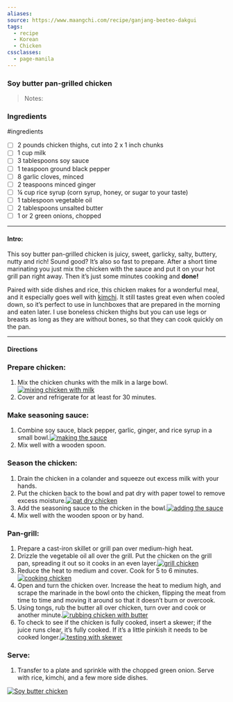 ```yaml
---
aliases: 
source: https://www.maangchi.com/recipe/ganjang-beoteo-dakgui
tags:
  - recipe
  - Korean
  - Chicken
cssclasses:
  - page-manila
---
```

### Soy butter pan-grilled chicken 

 >Notes: 

### Ingredients
#ingredients 
- [ ] 2 pounds chicken thighs, cut into 2 x 1 inch chunks
- [ ] 1 cup milk
- [ ] 3 tablespoons soy sauce
- [ ] 1 teaspoon ground black pepper
- [ ] 8 garlic cloves, minced
- [ ] 2 teaspoons minced ginger
- [ ] ¼ cup rice syrup (corn syrup, honey, or sugar to your taste)
- [ ] 1 tablespoon vegetable oil
- [ ] 2 tablespoons unsalted butter
- [ ] 1 or 2 green onions, chopped

---
#### Intro:

This soy butter pan-grilled chicken is juicy, sweet, garlicky, salty, buttery, nutty and rich! Sound good? It’s also so fast to prepare. After a short time marinating you just mix the chicken with the sauce and put it on your hot grill pan right away. Then it’s just some minutes cooking and **done!**

Paired with side dishes and rice, this chicken makes for a wonderful meal, and it especially goes well with [kimchi](https://www.maangchi.com/recipe/tongbaechu-kimchi). It still tastes great even when cooled down, so it’s perfect to use in lunchboxes that are prepared in the morning and eaten later. I use boneless chicken thighs but you can use legs or breasts as long as they are without bones, so that they can cook quickly on the pan.

---
#### Directions

### Prepare chicken:

1. Mix the chicken chunks with the milk in a large bowl.[![mixing chicken with milk](https://www.maangchi.com/wp-content/uploads/2022/11/marinate-650x366.jpg)](https://www.maangchi.com/wp-content/uploads/2022/11/marinate.jpg)
2. Cover and refrigerate for at least for 30 minutes.

### Make seasoning sauce:

1. Combine soy sauce, black pepper, garlic, ginger, and rice syrup in a small bowl.[![making the sauce](https://www.maangchi.com/wp-content/uploads/2022/11/making-the-sauce-650x366.jpg)](https://www.maangchi.com/wp-content/uploads/2022/11/making-the-sauce.jpg)
2. Mix well with a wooden spoon.

### Season the chicken:

1. Drain the chicken in a colander and squeeze out excess milk with your hands.
2. Put the chicken back to the bowl and pat dry with paper towel to remove excess moisture.[![pat dry chicken](https://www.maangchi.com/wp-content/uploads/2022/11/drying-chicken-650x366.jpg)](https://www.maangchi.com/wp-content/uploads/2022/11/drying-chicken.jpg)
3. Add the seasoning sauce to the chicken in the bowl.[![adding the sauce](https://www.maangchi.com/wp-content/uploads/2022/11/adding-the-sauce-650x366.jpg)](https://www.maangchi.com/wp-content/uploads/2022/11/adding-the-sauce.jpg)
4. Mix well with the wooden spoon or by hand.

### Pan-grill:

1. Prepare a cast-iron skillet or grill pan over medium-high heat.
2. Drizzle the vegetable oil all over the grill. Put the chicken on the grill pan, spreading it out so it cooks in an even layer.[![grill chicken](https://www.maangchi.com/wp-content/uploads/2022/11/grilling-650x366.jpg)](https://www.maangchi.com/wp-content/uploads/2022/11/grilling.jpg)
3. Reduce the heat to medium and cover. Cook for 5 to 6 minutes.[![cooking chicken](https://www.maangchi.com/wp-content/uploads/2022/11/cooking-650x366.jpg)](https://www.maangchi.com/wp-content/uploads/2022/11/cooking.jpg)
4. Open and turn the chicken over. Increase the heat to medium high, and scrape the marinade in the bowl onto the chicken, flipping the meat from time to time and moving it around so that it doesn’t burn or overcook.
5. Using tongs, rub the butter all over chicken, turn over and cook or another minute.[![rubbing chicken with butter](https://www.maangchi.com/wp-content/uploads/2022/11/butter-650x366.jpg)](https://www.maangchi.com/wp-content/uploads/2022/11/butter.jpg)
6. To check to see if the chicken is fully cooked, insert a skewer; if the juice runs clear, it’s fully cooked. If it’s a little pinkish it needs to be cooked longer.[![testing with skewer](https://www.maangchi.com/wp-content/uploads/2022/11/testing-with-skewer-650x366.jpg)](https://www.maangchi.com/wp-content/uploads/2022/11/testing-with-skewer.jpg)

### Serve:

1. Transfer to a plate and sprinkle with the chopped green onion. Serve with rice, kimchi, and a few more side dishes.

[![Soy butter chicken](https://www.maangchi.com/wp-content/uploads/2022/11/soy-butter-chicken-650x366.jpg)](https://www.maangchi.com/wp-content/uploads/2022/11/soy-butter-chicken.jpg)